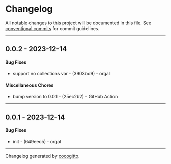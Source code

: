 # Changelog
All notable changes to this project will be documented in this file. See [conventional commits](https://www.conventionalcommits.org/) for commit guidelines.

- - -
## 0.0.2 - 2023-12-14
#### Bug Fixes
- support no collections var - (3903bd9) - orgal
#### Miscellaneous Chores
- bump version to 0.0.1 - (25ec2b2) - GitHub Action
- - -

## 0.0.1 - 2023-12-14
#### Bug Fixes
- init - (649eec5) - orgal
- - -

Changelog generated by [cocogitto](https://github.com/cocogitto/cocogitto).